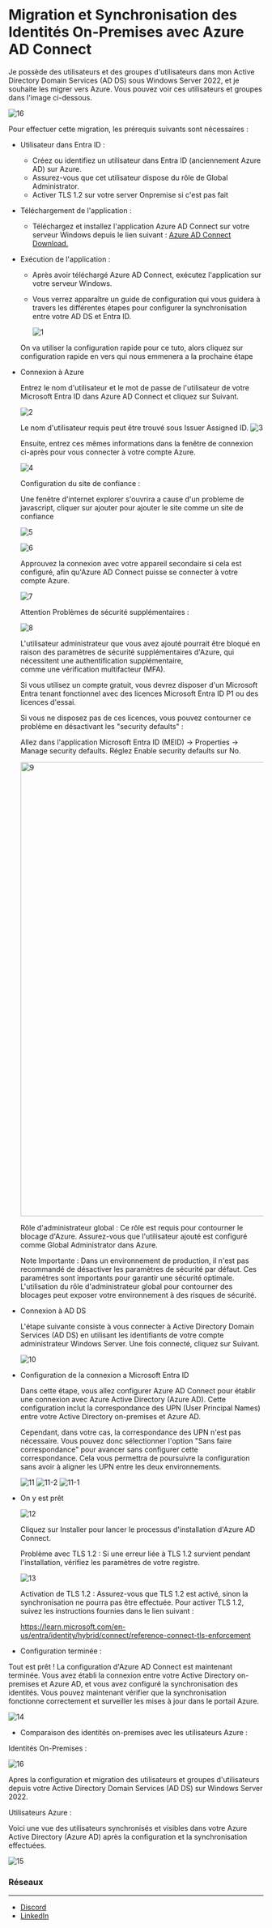 Migration et Synchronisation des Identités On-Premises avec Azure AD Connect
============================================================================

Je possède des utilisateurs et des groupes d'utilisateurs dans mon Active Directory Domain Services (AD DS) sous Windows Server 2022, et je souhaite les migrer vers Azure. Vous pouvez voir ces utilisateurs et groupes dans l'image ci-dessous.

![16](https://github.com/user-attachments/assets/8c1ebde5-9787-49ba-b2ce-c41ba3b60b73)

Pour effectuer cette migration, les prérequis suivants sont nécessaires :

- Utilisateur dans Entra ID :

    - Créez ou identifiez un utilisateur dans Entra ID (anciennement Azure AD) sur Azure.
    - Assurez-vous que cet utilisateur dispose du rôle de Global Administrator.
    - Activer TLS 1.2 sur votre server Onpremise si c'est pas fait

- Téléchargement de l'application :

    - Téléchargez et installez l'application Azure AD Connect sur votre serveur Windows depuis le lien suivant : [Azure AD Connect Download.](https://www.microsoft.com/en-ie/download/details.aspx?id=47594&msockid=293044c43edd6b7d3589572a3fe66a0a)

- Exécution de l'application :

    - Après avoir téléchargé Azure AD Connect, exécutez l'application sur votre serveur Windows.
    - Vous verrez apparaître un guide de configuration qui vous guidera à travers les différentes étapes pour configurer la synchronisation entre votre AD DS et Entra ID.

      ![1](https://github.com/user-attachments/assets/271e419c-ff39-4d20-9304-ab58048ace7b)

  On va utiliser la configuration rapide pour ce tuto, alors cliquez sur configuration rapide en vers qui nous emmenera a la  prochaine étape

- Connexion à Azure
  
    Entrez le nom d'utilisateur et le mot de passe de l'utilisateur de votre Microsoft Entra ID dans Azure AD Connect et cliquez sur Suivant.

  ![2](https://github.com/user-attachments/assets/f437bd3a-076d-48d6-a417-01976aecebc9)

  Le nom d'utilisateur requis peut être trouvé sous Issuer Assigned ID.
  ![3](https://github.com/user-attachments/assets/8f22fa13-89c9-4e3f-b1a3-fd90d8098d68)
  
  Ensuite, entrez ces mêmes informations dans la fenêtre de connexion ci-après pour vous connecter à votre compte Azure.

  ![4](https://github.com/user-attachments/assets/48fc49ab-920b-4d9d-afa5-eb06eca76174)

    Configuration du site de confiance  :
  
  Une fenêtre d'internet explorer s'ouvrira a cause d'un probleme de javascript, cliquer sur ajouter pour ajouter le site comme un site de confiance

  ![5](https://github.com/user-attachments/assets/cf2fcb2b-767a-4f31-b89f-7b320e0b7b09)
    
  ![6](https://github.com/user-attachments/assets/5c993cce-88d7-47ea-9157-86d7b9ec783c)

  Approuvez la connexion avec votre appareil secondaire si cela est configuré, afin qu'Azure AD Connect puisse se connecter à votre compte Azure.

  ![7](https://github.com/user-attachments/assets/65bc24c7-e39a-4865-b310-3e823eec6e41)

  Attention Problèmes de sécurité supplémentaires :
  
  ![8](https://github.com/user-attachments/assets/e2f40b4f-ccc7-401f-b3bf-d9bafcdf5d0b)
  
  L'utilisateur administrateur que vous avez ajouté pourrait être bloqué en raison des paramètres de sécurité supplémentaires d'Azure, qui nécessitent une authentification supplémentaire,     
      comme une vérification multifacteur (MFA).
      
  Si vous utilisez un compte gratuit, vous devrez disposer d'un Microsoft Entra tenant fonctionnel avec des licences Microsoft Entra ID P1 ou des licences d'essai.

  Si vous ne disposez pas de ces licences, vous pouvez contourner ce problème en désactivant les "security defaults" :

  Allez dans l'application Microsoft Entra ID (MEID) -> Properties -> Manage security defaults.
        Réglez Enable security defaults sur No.
     
  <img width="897" alt="9" src="https://github.com/user-attachments/assets/a14908f9-66c4-48c2-a491-a844361edded">

   Rôle d'administrateur global : Ce rôle est requis pour contourner le blocage d'Azure. Assurez-vous que l'utilisateur ajouté est configuré comme Global Administrator dans Azure.

    Note Importante : Dans un environnement de production, il n'est pas recommandé de désactiver les paramètres de sécurité par défaut. Ces paramètres sont importants pour garantir une sécurité 
    optimale. L'utilisation du rôle d'administrateur global pour contourner des blocages peut exposer votre environnement à des risques de sécurité.

  
- Connexion à AD DS

    L'étape suivante consiste à vous connecter à Active Directory Domain Services (AD DS) en utilisant les identifiants de votre compte administrateur Windows Server. Une fois connecté, cliquez sur Suivant.

    ![10](https://github.com/user-attachments/assets/dfb00f64-e185-45e0-b569-32e9318f779a)

- Configuration de la connexion a Microsoft Entra ID

    Dans cette étape, vous allez configurer Azure AD Connect pour établir une connexion avec Azure Active Directory (Azure AD). Cette configuration inclut la correspondance des UPN (User 
    Principal Names) entre votre Active Directory on-premises et Azure AD.

    Cependant, dans votre cas, la correspondance des UPN n'est pas nécessaire. Vous pouvez donc sélectionner l'option "Sans faire correspondance" pour avancer sans configurer cette         
    correspondance. Cela vous permettra de poursuivre la configuration sans avoir à aligner les UPN entre les deux environnements.

    ![11](https://github.com/user-attachments/assets/47f00dc7-048a-423e-9c4b-62df12e9da47)
    ![11-2](https://github.com/user-attachments/assets/9f2fdafd-3720-4fb2-b5ee-5a8cc469bc31)
    ![11-1](https://github.com/user-attachments/assets/71ea33e3-f294-40c0-b7c5-7127cb002f73)

- On y est prêt

    ![12](https://github.com/user-attachments/assets/3d15c46b-8416-4798-b8c3-9200e7a27a6c)

    Cliquez sur Installer pour lancer le processus d'installation d'Azure AD Connect.

    Problème avec TLS 1.2 : Si une erreur liée à TLS 1.2 survient pendant l'installation, vérifiez les paramètres de votre registre.

  ![13](https://github.com/user-attachments/assets/08bcc78c-5d14-4e27-ab75-e0788a7e0e08)
  
    Activation de TLS 1.2 : Assurez-vous que TLS 1.2 est activé, sinon la synchronisation ne pourra pas être effectuée. Pour activer TLS 1.2, suivez les instructions fournies dans le lien 
    suivant :
    
  https://learn.microsoft.com/en-us/entra/identity/hybrid/connect/reference-connect-tls-enforcement

- Configuration terminée :

Tout est prêt ! La configuration d'Azure AD Connect est maintenant terminée. Vous avez établi la connexion entre votre Active Directory on-premises et Azure AD, et vous avez configuré la synchronisation des identités. Vous pouvez maintenant vérifier que la synchronisation fonctionne correctement et surveiller les mises à jour dans le portail Azure.

![14](https://github.com/user-attachments/assets/82959490-c333-4d5b-9a42-5b94219fd619)

- Comparaison des identités on-premises avec les utilisateurs Azure :

Identités On-Premises :

  ![16](https://github.com/user-attachments/assets/807aee93-85a9-490a-86e1-2d29ff4dd49b)
  

Apres la  configuration et migration des utilisateurs et groupes d'utilisateurs depuis votre Active Directory Domain Services (AD DS) sur Windows Server 2022.

Utilisateurs Azure :

Voici une vue des utilisateurs synchronisés et visibles dans votre Azure Active Directory (Azure AD) après la configuration et la synchronisation effectuées.

  ![15](https://github.com/user-attachments/assets/3b4b0a4d-9a19-4ad6-8a57-5c3958cfc5d3)


### Réseaux 
--------------
- [Discord](https://discord.com/users/yvantankeu)
- [LinkedIn](https://www.linkedin.com/in/yvan-tankeu-ab029a129/)

